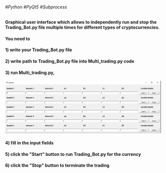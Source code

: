 ###### #Python    #PyQt5    #Subprocess 
#### Graphical user interface which allows to independently run and stop the Trading_Bot.py file multiple times for different types of cryptocurrencies.
#### You need to
#### 1) write your Trading_Bot.py file
#### 2) write path to Trading_Bot.py file into Multi_trading.py code
#### 3) run Multi_trading.py,
![](multi_trading.JPG)
#### 4) fill in the input fields
#### 5) click the "Start" button to run Trading_Bot.py for the currency
#### 6) click the "Stop" button to terminate the trading

